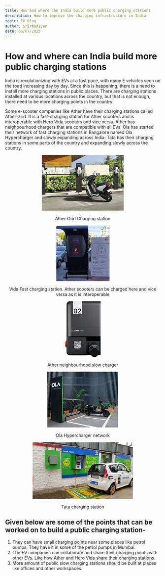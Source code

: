 ```yaml
---
title: How and where can India build more public charging stations
description: How to improve the charging infrastructure in India
topic: EV Blog
author: SriraamIyer
date: 05/07/2025
---
```


# How and where can India build more public charging stations
India is revolutionizing with EVs at a fast pace, with many E vehicles seen on the road increasing day by day. Since this is happening, there is a need to install more charging stations in public places. There are charging stations installed at various locations across the country, but that is not enough, there need to be more charging points in the country.

Some e-scooter companies like Ather have their charging stations called Ather Grid. It is a fast-charging station for Ather scooters and is interoperable with Hero Vida scooters and vice versa. Ather has neighbourhood chargers that are compatible with all EVs. Ola has started their network of fast charging stations in Bangalore named Ola Hypercharger and slowly expanding across India. Tata has their charging stations in some parts of the country and expanding slowly across the country.


<p align="center">
  <img src="./media/charging-stations/ather-grid.jpg"
<p>

<p align="center">
 Ather Grid Charging station
 </p> 

<p align="center">
  <img src="./media/charging-stations/vida-fast-charger.jpg"
<p>
<p align="center">
Vida Fast charging station. Ather scooters can be charged here and vice versa as it is interoperable
 </p> 

 <p align="center">
  <img src="./media/charging-stations/ather-neighbourhood-charger.jpg"
<p>
<p align="center">
Ather neighbourhood slow charger
  </p> 

 <p align="center">
<img src="./media/charging-stations/ola-hypercharger-network.jpg">
<p align="center">
Ola Hypercharger network
</p> 

<p align="center">
<img src="./media/charging-stations/tata-charging-station.jpg">
<p align="center">
  Tata charging station
</p> 

## Given below are some of the points that can be worked on to build a public charging station-
1.	They can have small charging points near some places like petrol pumps. They have it in some of the petrol pumps in Mumbai.
2.	The EV companies can collaborate and share their charging points with other EVs. Like how Ather and Hero Vida share their charging stations.
3.	More amount of public slow charging stations should be built at places like offices and other workspaces.
